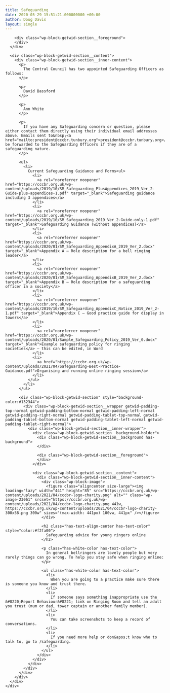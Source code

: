 ```yaml
---
title: Safeguarding
date: 2020-05-29 15:51:21.000000000 +00:00
author: Doug Davis
layout: single
---
```

<div class="wp-block-getwid-section">
  <div class="wp-block-getwid-section__wrapper">
    <div class="wp-block-getwid-section__inner-wrapper">
      <div class="wp-block-getwid-section__background-holder">
        <div class="wp-block-getwid-section__background">
        </div>
        
        <div class="wp-block-getwid-section__foreground">
        </div>
      </div>
      
      <div class="wp-block-getwid-section__content">
        <div class="wp-block-getwid-section__inner-content">
          <p>
            The Central Council has two appointed Safeguarding Officers as follows:
          </p>
          
          <p>
            David Bassford
          </p>
          
          <p>
            Ann White
          </p>
          
          <p>
            If you have any Safeguarding concern or question, please either contact them directly using their individual email addresses above. Emails sent to&nbsp;<a href="mailto:president@cccbr.tunbury.org">president@cccbr.tunbury.org</a>&nbsp;will be forwarded to the Safeguarding Officers if they are of a safeguarding nature.
          </p>
          
          <ul>
            <li>
              Current Safeguarding Guidance and Forms<ul>
                <li>
                  <a rel="noreferrer noopener" href="https://cccbr.org.uk/wp-content/uploads/2019/10/SM_Safeguarding_PlusAppendices_2019_Ver_2-Guide-plus-appendices-1.pdf" target="_blank">Safeguarding guidance including 3 appendices</a>
                </li>
                <li>
                  <a rel="noreferrer noopener" href="https://cccbr.org.uk/wp-content/uploads/2019/10/SM_Safeguarding_2019_Ver_2-Guide-only-1.pdf" target="_blank">Safeguarding Guidance (without appendices)</a>
                </li>
                <li>
                  <a rel="noreferrer noopener" href="https://cccbr.org.uk/wp-content/uploads/2020/01/SM_Safeguarding_AppendixA_2019_Ver_2.docx" target="_blank">Appendix A – Role description for a bell ringing leader</a>
                </li>
                <li>
                  <a rel="noreferrer noopener" href="https://cccbr.org.uk/wp-content/uploads/2020/01/SM_Safeguarding_AppendixB_2019_Ver_2.docx" target="_blank">Appendix B – Role description for a safeguarding officer in a society</a>
                </li>
                <li>
                  <a rel="noreferrer noopener" href="https://cccbr.org.uk/wp-content/uploads/2019/10/SM_Safeguarding_AppendixC_Notice_2019_Ver_2-1.pdf" target="_blank">Appendix C – Good practice guide for display in towers</a>
                </li>
                <li>
                  <a rel="noreferrer noopener" href="https://cccbr.org.uk/wp-content/uploads/2020/01/Sample_Safeguarding_Policy_2019_Ver_0.docx" target="_blank">Example safeguarding policy for ringing societies</a> – this can be edited, in Word
                </li>
                <li>
                  <a href="https://cccbr.org.uk/wp-content/uploads/2021/04/Safeguarding-Best-Practice-Guidance.pdf">Organising and running online ringing session</a>
                </li>
              </ul>
            </li>
          </ul>
          
          <div class="wp-block-getwid-section" style="background-color:#132344">
            <div class="wp-block-getwid-section__wrapper getwid-padding-top-normal getwid-padding-bottom-normal getwid-padding-left-normal getwid-padding-right-normal getwid-padding-tablet-top-normal getwid-padding-tablet-bottom-normal getwid-padding-tablet-left-normal getwid-padding-tablet-right-normal">
              <div class="wp-block-getwid-section__inner-wrapper">
                <div class="wp-block-getwid-section__background-holder">
                  <div class="wp-block-getwid-section__background has-background">
                  </div>
                  
                  <div class="wp-block-getwid-section__foreground">
                  </div>
                </div>
                
                <div class="wp-block-getwid-section__content">
                  <div class="wp-block-getwid-section__inner-content">
                    <div class="wp-block-image">
                      <figure class="aligncenter size-large"><img loading="lazy" width="441" height="85" src="https://cccbr.org.uk/wp-content/uploads/2021/04/cccbr-logo-charity.png" alt="" class="wp-image-23061" srcset="https://cccbr.org.uk/wp-content/uploads/2021/04/cccbr-logo-charity.png 441w, https://cccbr.org.uk/wp-content/uploads/2021/04/cccbr-logo-charity-300x58.png 300w" sizes="(max-width: 441px) 100vw, 441px" /></figure>
                    </div>
                    
                    <h2 class="has-text-align-center has-text-color" style="color:#f2fa00">
                      Safeguarding advice for young ringers online
                    </h2>
                    
                    <p class="has-white-color has-text-color">
                      In general bellringers are lovely people but very rarely things can go wrong. To help you stay safe when ringing online:
                    </p>
                    
                    <ul class="has-white-color has-text-color">
                      <li>
                        When you are going to a practice make sure there is someone you know and trust there.
                      </li>
                      <li>
                        If someone says something inappropriate use the &#8220;Report Behaviour&#8221; link on Ringing Room and tell an adult you trust (mum or dad, tower captain or another family member).
                      </li>
                      <li>
                        You can take screenshots to keep a record of conversations.
                      </li>
                      <li>
                        If you need more help or don&apos;t know who to talk to, go to /safeguarding.
                      </li>
                    </ul>
                  </div>
                </div>
              </div>
            </div>
          </div>
        </div>
      </div>
    </div>
  </div>
</div>
